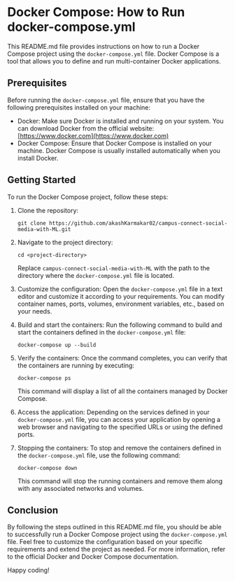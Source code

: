 # Docker Compose: How to Run docker-compose.yml

This README.md file provides instructions on how to run a Docker Compose project using the `docker-compose.yml` file. Docker Compose is a tool that allows you to define and run multi-container Docker applications.

## Prerequisites

Before running the `docker-compose.yml` file, ensure that you have the following prerequisites installed on your machine:

- Docker: Make sure Docker is installed and running on your system. You can download Docker from the official website: [https://www.docker.com](https://www.docker.com)
- Docker Compose: Ensure that Docker Compose is installed on your machine. Docker Compose is usually installed automatically when you install Docker.

## Getting Started

To run the Docker Compose project, follow these steps:

1. Clone the repository:

   ```
   git clone https://github.com/akashKarmakar02/campus-connect-social-media-with-ML.git
   ```

2. Navigate to the project directory:

   ```
   cd <project-directory>
   ```

   Replace `campus-connect-social-media-with-ML` with the path to the directory where the `docker-compose.yml` file is located.

3. Customize the configuration:
   Open the `docker-compose.yml` file in a text editor and customize it according to your requirements. You can modify container names, ports, volumes, environment variables, etc., based on your needs.

4. Build and start the containers:
   Run the following command to build and start the containers defined in the `docker-compose.yml` file:

   ```
   docker-compose up --build
   ```

5. Verify the containers:
   Once the command completes, you can verify that the containers are running by executing:

   ```
   docker-compose ps
   ```

   This command will display a list of all the containers managed by Docker Compose.

6. Access the application:
   Depending on the services defined in your `docker-compose.yml` file, you can access your application by opening a web browser and navigating to the specified URLs or using the defined ports.

7. Stopping the containers:
   To stop and remove the containers defined in the `docker-compose.yml` file, use the following command:
   ```
   docker-compose down
   ```
   This command will stop the running containers and remove them along with any associated networks and volumes.

## Conclusion

By following the steps outlined in this README.md file, you should be able to successfully run a Docker Compose project using the `docker-compose.yml` file. Feel free to customize the configuration based on your specific requirements and extend the project as needed. For more information, refer to the official Docker and Docker Compose documentation.

Happy coding!
